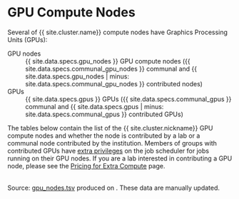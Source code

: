 # GPU Compute Nodes

Several of {{ site.cluster.name}} compute nodes have Graphics Processing Units (GPUs):

<dl id="hosttable-summary" class="dl-horizontal">
  <dt>GPU nodes</dt><dd>{{ site.data.specs.gpu_nodes }} GPU compute nodes ({{ site.data.specs.communal_gpu_nodes }} communal and {{ site.data.specs.gpu_nodes | minus: site.data.specs.communal_gpu_nodes }} contributed nodes)</dd>
  <dt>GPUs</dt><dd>{{ site.data.specs.gpus }} GPUs ({{ site.data.specs.communal_gpus }} communal and {{ site.data.specs.gpus | minus: site.data.specs.communal_gpus }} contributed GPUs)</dd>
</dl>

The tables below contain the list of the {{ site.cluster.nickname}} GPU compute nodes and whether the node is contributed by a lab or a communal node contributed by the institution.  Members of groups with contributed GPUs have [extra privileges](/hpc/scheduler/queues.html) on the job scheduler for jobs running on their GPU nodes.  If you are a lab interested in contributing a GPU node, please see the [Pricing for Extra Compute](/hpc/about/pricing-compute.html) page.


<script src="https://d3js.org/d3.v3.min.js"><!-- ~150 kB --></script>
<script src="https://cdn.datatables.net/1.10.16/js/jquery.dataTables.min.js"><!-- ~80 kB --></script>
<script src="https://cdn.datatables.net/1.10.16/js/dataTables.bootstrap.min.js"><!-- 2 kB --></script>

<table id="hosttable">
</table>

<!-- markdownlint-disable-file MD011 MD052 -->
<script type="text/javascript" charset="utf-8">
d3.text("/hpc/assets/data/gpu_nodes.tsv", "text/csv", function(host_table) {
  // extract date from header comments
  var timestamp = host_table.match(/^[#] Created on: [^\r\n]*[\r\n]+/mg, '')[0];
  timestamp = timestamp.replace(/^[#] Created on: /g, '');
  timestamp = timestamp.replace(/ [^ ]+/g, ''); // keep only the date
  timestamp = timestamp.trim();
  d3.select("#compute-shares-timestamp").text(timestamp);
  
  // drop header comments
  host_table = host_table.replace(/^[#][^\r\n]*[\r\n]+/mg, '');
  host_table = d3.tsv.parse(host_table);

  var table = d3.select("#hosttable");
  var thead, tbody, tfoot, tr, td, td_status;
  var value, value2;
  var gpus;
  var gpus_total = 0;
  var communal_nodes_total = 0;
  var communal_gpus_total = 0;
  
  /* For each row */
  var nentries = 0;
  host_table.forEach(function(row0) {
    var nvme = row0["NVME /scratch"];
    nvme = nvme.replace("true", "✓");
    nvme = nvme.replace("false", "no");
    var contributor = row0["Contributor"];
    contributor = contributor.replace("communal", "(communal)");
    var row = [row0["Node"], row0["GPU"], row0["GPU RAM"], row0["#GPUs"], row0["RAM"], contributor, nvme];

    if (nentries == 0) {
      tr = table.append("thead").append("tr");
      tr.append("th").text("Node");
      tr.append("th").text("GPU");
      tr.append("th").text("GPU RAM");
      tr.append("th").text("#GPUs");
      tr.append("th").text("RAM");
      tr.append("th").text("Ownership");
      tr.append("th").text("NVME /scratch");
      tbody = table.append("tbody");
    }

    tr = tbody.append("tr");
    for (key in row) td = tr.append("td").text(row[key]);
    gpus = parseInt(row[3]);
    gpus_total += gpus;
    
    if (row[5] == "(communal)") {
      communal_nodes_total += 1;
      communal_gpus_total += gpus;
    }

    nentries += 1;
  });

  tr = table.append("tfoot").append("tr");
  tr.append("td").text("Total");
  tr.append("td");
  tr.append("td");
  tr.append("td").text(gpus_total + " GPUs");
  tr.append("td");
  tr.append("td").text(communal_nodes_total + " communal nodes (" + communal_gpus_total + " GPUs)");
  tr.append("td");

  $(document).ready(function() {
    $('#hosttable').DataTable({
      "pageLength": 50,
      "order": [[ 0, "desc" ]]
    });
  });
});
</script>

Source: [gpu_nodes.tsv](/hpc/assets/data/gpu_nodes.tsv) produced on <span id="compute-shares-timestamp"></span>.  These data are manually updated.
